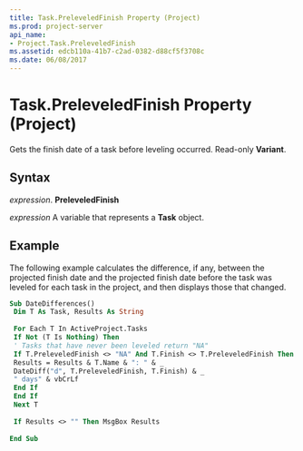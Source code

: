 ```yaml
---
title: Task.PreleveledFinish Property (Project)
ms.prod: project-server
api_name:
- Project.Task.PreleveledFinish
ms.assetid: edcb110a-41b7-c2ad-0382-d88cf5f3708c
ms.date: 06/08/2017
---
```



# Task.PreleveledFinish Property (Project)

Gets the finish date of a task before leveling occurred. Read-only  **Variant**.


## Syntax

 _expression_. **PreleveledFinish**

 _expression_ A variable that represents a **Task** object.


## Example

The following example calculates the difference, if any, between the projected finish date and the projected finish date before the task was leveled for each task in the project, and then displays those that changed.


```vb
Sub DateDifferences() 
 Dim T As Task, Results As String 
 
 For Each T In ActiveProject.Tasks 
 If Not (T Is Nothing) Then 
 ' Tasks that have never been leveled return "NA" 
 If T.PreleveledFinish <> "NA" And T.Finish <> T.PreleveledFinish Then 
 Results = Results & T.Name & ": " & _ 
 DateDiff("d", T.PreleveledFinish, T.Finish) & _ 
 " days" & vbCrLf 
 End If 
 End If 
 Next T 
 
 If Results <> "" Then MsgBox Results 
 
End Sub
```


